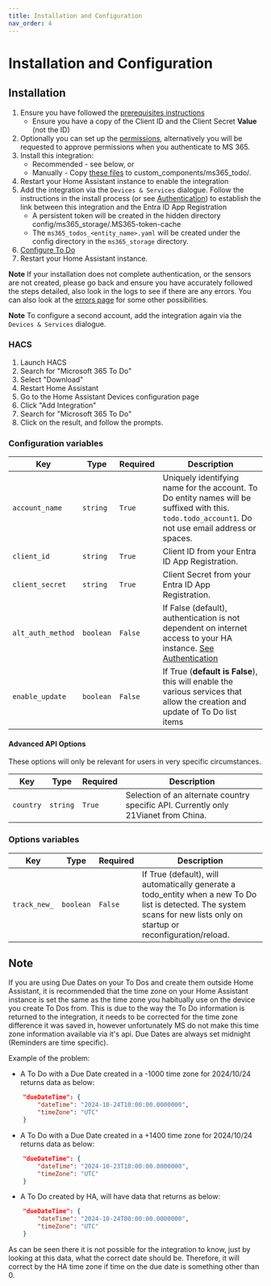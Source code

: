 ```yaml
---
title: Installation and Configuration
nav_order: 4
---
```


# Installation and Configuration
## Installation
1. Ensure you have followed the [prerequisites instructions](./prerequisites.md)
    * Ensure you have a copy of the Client ID and the Client Secret **Value** (not the ID)
1. Optionally you can set up the [permissions](./permissions.md), alternatively you will be requested to approve permissions when you authenticate to MS 365.
1. Install this integration:
    * Recommended - see below, or
    * Manually - Copy [these files](https://github.com/RogerSelwyn/MS365-ToDo/tree/main/custom_components/ms365_todo) to custom_components/ms365_todo/.
1. Restart your Home Assistant instance to enable the integration
1. Add the integration via the `Devices & Services` dialogue. Follow the instructions in the install process (or see [Authentication](./authentication.md)) to establish the link between this integration and the Entra ID App Registration
    * A persistent token will be created in the hidden directory config/ms365_storage/.MS365-token-cache
    * The `ms365_todos_<entity_name>.yaml` will be created under the config directory in the `ms365_storage` directory.
1. [Configure To Do](./todo_configuration.md)
1. Restart your Home Assistant instance.

**Note** If your installation does not complete authentication, or the sensors are not created, please go back and ensure you have accurately followed the steps detailed, also look in the logs to see if there are any errors. You can also look at the [errors page](./errors.md) for some other possibilities.

**Note** To configure a second account, add the integration again via the `Devices & Services` dialogue.

### HACS

1. Launch HACS
1. Search for "Microsoft 365 To Do"
1. Select "Download"
1. Restart Home Assistant
1. Go to the Home Assistant Devices configuration page
1. Click "Add Integration"
1. Search for "Microsoft 365 To Do"
1. Click on the result, and follow the prompts.


### Configuration variables

Key | Type | Required | Description
-- | -- | -- | --
`account_name` | `string` | `True` | Uniquely identifying name for the account. To Do entity names will be suffixed with this. `todo.todo_account1`. Do not use email address or spaces.
`client_id` | `string` | `True` | Client ID from your Entra ID App Registration.
`client_secret` | `string` | `True` | Client Secret from your Entra ID App Registration.
`alt_auth_method` | `boolean` | `False` | If False (default), authentication is not dependent on internet access to your HA instance. [See Authentication](./authentication.md)
`enable_update` | `boolean` | `False` | If True (**default is False**), this will enable the various services that allow the creation and update of To Do list items

#### Advanced API Options

 These options will only be relevant for users in very specific circumstances.

 Key | Type | Required | Description
 -- | -- | -- | --
 `country` | `string` | `True` | Selection of an alternate country specific API. Currently only 21Vianet from China.

### Options variables

Key | Type | Required | Description
-- | -- | -- | --
`track_new_` | `boolean` | `False` | If True (default), will automatically generate a todo_entity when a new To Do list is detected. The system scans for new lists only on startup or reconfiguration/reload.

## Note
If you are using Due Dates on your To Dos and create them outside Home Assistant, it is recommended that the time zone on your Home Assistant instance is set the same as the time zone you habitually use on the device you create To Dos from. This is due to the way the To Do information is returned to the integration, it needs to be corrected for the time zone difference it was saved in, however unfortunately MS do not make this time zone information available via it's api. Due Dates are always set midnight (Reminders are time specific).

Example of the problem:
* A To Do with a Due Date created in a -1000 time zone for 2024/10/24 returns data as below:
```json
    "dueDateTime": {
        "dateTime": "2024-10-24T10:00:00.0000000",
        "timeZone": "UTC"
    }
```
* A To Do with a Due Date created in a +1400 time zone for 2024/10/24 returns data as below:
```json
    "dueDateTime": {
        "dateTime": "2024-10-23T10:00:00.0000000",
        "timeZone": "UTC"
    }
```
* A To Do created by HA, will have data that returns as below:
```json
    "dueDateTime": {
        "dateTime": "2024-10-24T00:00:00.0000000",
        "timeZone": "UTC"
    }
```

As can be seen there it is not possible for the integration to know, just by looking at this data, what the correct date should be. Therefore, it will correct by the HA time zone if time on the due date is something other than 0.
